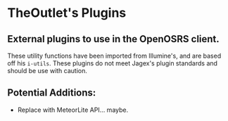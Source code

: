 # TheOutlet's Plugins

External plugins to use in the OpenOSRS client. 
- 
These utility functions have been imported from Illumine's, and are based off his `i-utils`.
These plugins do not meet Jagex's plugin standards and should be use with caution.

Potential Additions:
- 
- Replace with MeteorLite API... maybe.
